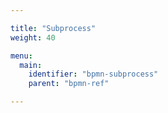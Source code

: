 ```yaml
---

title: "Subprocess"
weight: 40

menu:
  main:
    identifier: "bpmn-subprocess"
    parent: "bpmn-ref"

---
```

